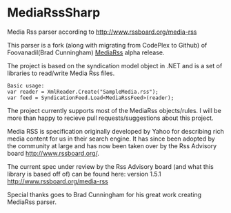 MediaRssSharp
=============

Media Rss parser according to http://www.rssboard.org/media-rss

This parser is a fork (along with migrating from CodePlex to Github) of Foovanadil(Brad Cunningham) [MediaRss](http://mediarss.codeplex.com) alpha release.

The project is based on the syndication model object in .NET and is a set of libraries to read/write Media Rss files.

```
Basic usage: 
var reader = XmlReader.Create("SampleMedia.rss");
var feed = SyndicationFeed.Load<MediaRssFeed>(reader);
```
The project currently supports most of the MediaRss objects/rules.
I will be more than happy to recieve pull requests/suggestions about this project.

Media RSS is specification originally developed by Yahoo for describing rich media content for us in their search engine. It has since been adopted by the community at large and has now been taken over by the Rss Advisory board http://www.rssboard.org/.

The current spec under review by the Rss Advisory board (and what this library is based off of) can be found here: version 1.5.1 http://www.rssboard.org/media-rss

Special thanks goes to Brad Cunningham for his great work creating MediaRss parser.
